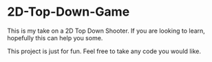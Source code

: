 # 2D-Top-Down-Game

This is my take on a 2D Top Down Shooter. If you are looking to learn, hopefully this can help you some.

This project is just for fun. Feel free to take any code you would like.
